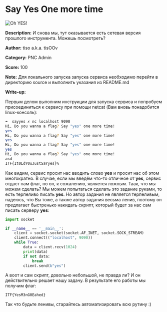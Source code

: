 # Say Yes One more time 

![Oh YES!](https://trello-attachments.s3.amazonaws.com/57e50abe9d8488ae13f33d8c/5a0aab6183daa4d212c8ebd0/11f9b9dd28bfeb6246b5fa241d095e16/oh-yes.jpg)

**Description:** И снова мы, тут оказывается есть сетевая версия прошлого инструмента. Можешь посмотреть?

**Author:** tiso a.k.a. tisOOv

**Category:** PNC Admin 

**Score:** 100

**Note:** Для локального запуска запуска сервиса необходимо перейти в директорию source и выполнить указания из README.md

**Write-up:**

Первым делом выполним инструкции для запуска сервиса и попробуем присоединиться к сервису при помощи netcat (Вам вновь понадобится linux-консоль):

```bash
➜  sayyes ✗ nc localhost 9090
Hi, Do you wanna a flag? Say "yes" one more time!
yes
Hi, Do you wanna a flag? Say "yes" one more time!
yes
Hi, Do you wanna a flag? Say "yes" one more time!
yes
Hi, Do you wanna a flag? Say "yes" one more time!
asd
ITF{It0LdY0uJustSaYyes}%
```

Как видим, сервис просит нас вводить слово **yes** и просит нас об этом многократно. В случае, если мы введём что-то отличное от **yes**, сервис отдаст нам флаг, но он, к сожалению, является ложным. Таак, что мы можем сделать? Мы можем попытаться сделать это задание руками, то есть терпеливо писать **yes**. Но автор задания не является терпеливым, надеюсь, что Вы тоже, а также автор задания весьма ленив, поэтому он предлагает быстренько накидать скрипт, который будет за нас сам писать серверу **yes**:

```python
import socket

if __name__ == '__main__':
    client = socket.socket(socket.AF_INET, socket.SOCK_STREAM)
    client.connect(("localhost", 9090))
    while True:
        data = client.recv(1024)
        print(data)
        if not data:
            break
        client.send(b"yes")
```

А воот и сам скрипт, довольно небольшой, не правда ли? И он действительно решает нашу задачу. В результате его работы мы получим флаг:

```
ITF{YesM3nG0Eahed}
```

Так что будьте ленивы, старайтесь автоматизировать всю рутину :)
